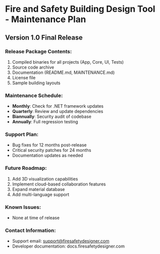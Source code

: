 # Fire and Safety Building Design Tool - Maintenance Plan

## Version 1.0 Final Release

### Release Package Contents:
1. Compiled binaries for all projects (App, Core, UI, Tests)
2. Source code archive
3. Documentation (README.md, MAINTENANCE.md)
4. License file
5. Sample building layouts

### Maintenance Schedule:
- **Monthly**: Check for .NET framework updates
- **Quarterly**: Review and update dependencies
- **Biannually**: Security audit of codebase
- **Annually**: Full regression testing

### Support Plan:
- Bug fixes for 12 months post-release
- Critical security patches for 24 months
- Documentation updates as needed

### Future Roadmap:
1. Add 3D visualization capabilities
2. Implement cloud-based collaboration features
3. Expand material database
4. Add multi-language support

### Known Issues:
- None at time of release

### Contact Information:
- Support email: support@firesafetydesigner.com
- Developer documentation: docs.firesafetydesigner.com